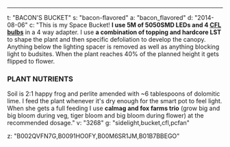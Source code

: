 ---
t: "BACON'S BUCKET"
s: "bacon-flavored"
a: "bacon_flavored"
d: "2014-08-06"
c: "This is my Space Bucket! <strong>I use 5M of 5050SMD LEDs and 4 <a href='https://amzn.to/3jMfTYw'>CFL bulbs</a></strong> in a 4 way adapter. I use <strong>a combination of topping and hardcore LST</strong> to shape the plant and then specific defoliation to develop the canopy. Anything below the lighting spacer is removed as well as anything blocking light to budsites. When the plant reaches 40% of the planned height it gets flipped to flower.

  <h3>PLANT NUTRIENTS</h3>
  Soil is 2:1 happy frog and perlite amended with ~6 tablespoons of dolomitic lime. I feed the plant whenever it's dry enough for the smart pot to feel light. When she gets a full feeding I use <strong>calmag and fox farms trio</strong> (grow big and big bloom during veg, tiger bloom and big bloom during flower) at the recommended dosage."
v: "3268"
g: "sidelight,bucket,cfl,pcfan"

z: "B002QVFN7G,B0091HO0FY,B00M6SR1JM,B01B7BBEGO"

